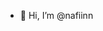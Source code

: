 - 👋 Hi, I’m @nafiinn

<!---
nafiinn/nafiinn is a ✨ special ✨ repository because its `README.md` (this file) appears on your GitHub profile.
You can click the Preview link to take a look at your changes.
--->
